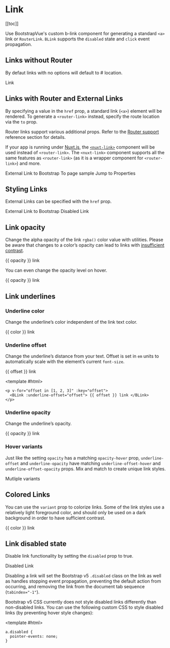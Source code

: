 # Link

<ComponentSidebar>

[[toc]]

</ComponentSidebar>

<div class="lead mb-5">

Use BootstrapVue's custom b-link component for generating a standard `<a>` link or `RouterLink`. `BLink` supports the `disabled` state and `click` event propagation.

</div>

## Links without Router

By defaut links with no options will default to # location.

<HighlightCard>
  <BLink>Link</BLink>
  <template #html>

```vue-html
  <BLink>Link</BLink>
```

  </template>
</HighlightCard>

## Links with Router and External Links

By specifying a value in the `href` prop, a standard link (`<a>`) element will be rendered. To
generate a `<router-link>` instead, specify the route location via the `to` prop.

Router links support various additional props. Refer to the
[Router support](/docs/reference/router-links) reference section for details.

If your app is running under [Nuxt.js](https://nuxtjs.org), the
[`<nuxt-link>`](https://nuxtjs.org/api/components-nuxt-link) component will be used instead of
`<router-link>`. The `<nuxt-link>` component supports all the same features as `<router-link>` (as
it is a wrapper component for `<router-link>`) and more.

<HighlightCard>
  <BLink href="https://getbootstrap.com/docs/5.3" target="_blank" rel="noopener">
    External Link to Bootstrap
  </BLink>
  <BLink to="sample">
    To page sample
  </BLink>
  <BLink href="#comp-ref--props">
    Jump to Properties
  </BLink>
  <template #html>

```vue-html
<BLink href="https://getbootstrap.com/docs/5.3" target="_blank" rel="noopener">
  External Link to Bootstrap
</BLink>

<BLink to="sample">
  To page sample
</BLink>

<BLink href="#comp-ref--props">
  Jump to Properties
</BLink>
```

  </template>
</HighlightCard>

## Styling Links

External Links can be specified with the `href` prop.

<HighlightCard>
  <BLink class="btn btn-primary me-2" href="https://getbootstrap.com/docs/5.3" target="_blank" rel="noopener">
      External Link to Bootstrap
  </BLink>
  <BLink class="btn btn-primary disabled" href="https://getbootstrap.com/docs/5.3" target="_blank" rel="noopener">
      Disabled Link
  </BLink>
  <template #html>

```vue-html
<BLink class="btn btn-primary m-2" href="https://getbootstrap.com/docs/5.3" target="_blank" rel="noopener">
  External Link to Bootstrap
</BLink>

<BLink class="btn btn-primary disabled m-2" href="https://getbootstrap.com/docs/5.3" target="_blank" rel="noopener">
  Disabled Link
</BLink>
```

  </template>
</HighlightCard>

## Link opacity

Change the alpha opacity of the link `rgba()` color value with utilities. Please be aware that changes to a color’s opacity can lead to links with [insufficient contrast](https://getbootstrap.com/docs/5.3/getting-started/accessibility/#color-contrast).

<HighlightCard>
  <p v-for="opacity in [10, 25, 50, 75, 100]" :key="opacity">
    <BLink :opacity="opacity"> {{ opacity }} link </BLink>
  </p>
  <template #html>

```vue-html
<p v-for="opacity in [10, 25, 50, 75, 100]" :key="opacity">
  <BLink :opacity="opacity"> {{ opacity }} link </BLink>
</p>
```

  </template>
</HighlightCard>

You can even change the opacity level on hover.

<HighlightCard>
  <p v-for="opacity in [10, 25, 50, 75, 100]" :key="opacity">
    <BLink :opacity-hover="opacity"> {{ opacity }} link </BLink>
  </p>
  <template #html>

```vue-html
<p v-for="opacity in [10, 25, 50, 75, 100]" :key="opacity">
  <BLink :opacity-hover="opacity"> {{ opacity }} link </BLink>
</p>
```

  </template>
</HighlightCard>

## Link underlines

### Underline color

Change the underline’s color independent of the link text color.

<HighlightCard>
  <p
    v-for="color in [
      'primary',
      'secondary',
      'success',
      'danger',
      'warning',
      'info',
      'light',
      'dark',
    ]"
    :key="color"
  >
    <BLink :underline-variant="color"> {{ color }} link </BLink>
  </p>
  <template #html>

```vue-html
<p
  v-for="color in [
    'primary',
    'secondary',
    'success',
    'danger',
    'warning',
    'info',
    'light',
    'dark',
  ]"
  :key="color"
>
  <BLink :underline-variant="color"> {{ color }} link </BLink>
</p>
```

  </template>
</HighlightCard>

### Underline offset

Change the underline’s distance from your text. Offset is set in `em` units to automatically scale with the element’s current `font-size`.

<HighlightCard>
  <p v-for="offset in [1, 2, 3]" :key="offset">
    <BLink :underline-offset="offset"> {{ offset }} link </BLink>
  </p>

<template #html>

```vue-html
<p v-for="offset in [1, 2, 3]" :key="offset">
  <BLink :underline-offset="offset"> {{ offset }} link </BLink>
</p>
```

  </template>
</HighlightCard>

### Underline opacity

Change the underline’s opacity.

<HighlightCard>
  <p v-for="opacity in [0, 10, 25, 50, 75, 100]" :key="opacity">
    <BLink :underline-opacity="opacity"> {{ opacity }} link </BLink>
  </p>
  <template #html>

```vue-html
<p v-for="opacity in [10, 25, 50, 75, 100]" :key="opacity">
  <BLink :underline-opacity="opacity"> {{ opacity }} link </BLink>
</p>
```

  </template>
</HighlightCard>

### Hover variants

Just like the setting `opacity` has a matching `opacity-hover` prop, `underline-offset` and `underline-opacity` have matching
`underline-offset-hover` and `underline-offset-opacity` props. Mix and match to create unique link styles.

<HighlightCard>
  <BLink
    :underline-offset="3"
    underline-opacity="0"
    underline-offset-hover="1"
    underline-opacity-hover="100"
  >
    Mutliple variants
  </BLink>
  <template #html>

```vue-html
<BLink
  :underline-offset="3"
  underline-opacity="0"
  underline-offset-hover="1"
  underline-opacity-hover="100"
>
  Mutliple variants
</BLink>
```

  </template>
</HighlightCard>

## Colored Links

You can use the `variant` prop to colorize links. Some of the link styles use a relatively light foreground color, and should only be used on a dark background in order to have sufficient contrast.

<HighlightCard>
  <p
    v-for="color in [
      'primary',
      'secondary',
      'success',
      'danger',
      'warning',
      'info',
      'light',
      'dark',
    ]"
    :key="color"
  >
    <BLink :variant="color"> {{ color }} link </BLink>
  </p>
  <template #html>

```vue-html
<p
  v-for="color in [
    'primary',
    'secondary',
    'success',
    'danger',
    'warning',
    'info',
    'light',
    'dark',
  ]"
  :key="color"
>
  <BLink :variant="color"> {{ color }} link </BLink>
</p>
```

  </template>
</HighlightCard>

## Link disabled state

Disable link functionality by setting the `disabled` prop to true.

<HighlightCard>
  <BLink href="#foo" disabled>Disabled Link</BLink>
  <template #html>

```vue-html
  <BLink href="#foo" disabled>Disabled Link</BLink>
```

  </template>
</HighlightCard>

Disabling a link will set the Bootstrap v5 `.disabled` class on the link as well as handles stopping
event propagation, preventing the default action from occurring, and removing the link from the
document tab sequence (`tabindex="-1"`).

<NoteAlert> Bootstrap v5 CSS currently does not style disabled links differently than non-disabled
links. You can use the following custom CSS to style disabled links (by preventing hover style
changes):
</NoteAlert>

<HighlightCard>

<template #html>

```vue-css
a.disabled {
  pointer-events: none;
}
```

</template>
</HighlightCard>

<ComponentReference :data="data" />

<script setup lang="ts">
import {data} from '../../data/components/link.data'
import ComponentReference from '../../components/ComponentReference.vue'
import ComponentSidebar from '../../components/ComponentSidebar.vue'
import HighlightCard from '../../components/HighlightCard.vue'
import NoteAlert from '../../components/NoteAlert.vue'
import {BLink, BCard, BCardBody} from 'bootstrap-vue-next'
</script>
